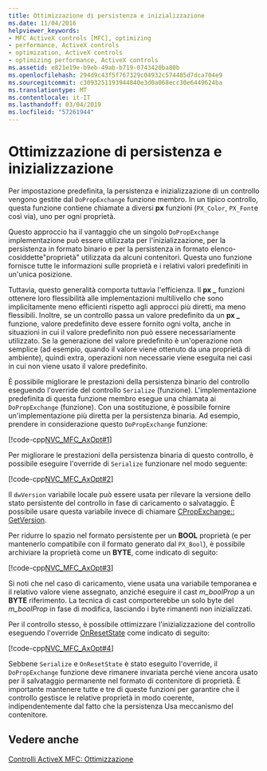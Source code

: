 ```yaml
---
title: Ottimizzazione di persistenza e inizializzazione
ms.date: 11/04/2016
helpviewer_keywords:
- MFC ActiveX controls [MFC], optimizing
- performance, ActiveX controls
- optimization, ActiveX controls
- optimizing performance, ActiveX controls
ms.assetid: e821e19e-b9eb-49ab-b719-0743420ba80b
ms.openlocfilehash: 294d9c43f5f767329c04932c574485d7dca704e9
ms.sourcegitcommit: c3093251193944840e3d0a068ecc30e6449624ba
ms.translationtype: MT
ms.contentlocale: it-IT
ms.lasthandoff: 03/04/2019
ms.locfileid: "57261944"
---
```

# <a name="optimizing-persistence-and-initialization"></a>Ottimizzazione di persistenza e inizializzazione

Per impostazione predefinita, la persistenza e inizializzazione di un controllo vengono gestite dal `DoPropExchange` funzione membro. In un tipico controllo, questa funzione contiene chiamate a diversi **px** funzioni (`PX_Color`, `PX_Font`e così via), uno per ogni proprietà.

Questo approccio ha il vantaggio che un singolo `DoPropExchange` implementazione può essere utilizzata per l'inizializzazione, per la persistenza in formato binario e per la persistenza in formato elenco-cosiddette"proprietà" utilizzata da alcuni contenitori. Questa uno funzione fornisce tutte le informazioni sulle proprietà e i relativi valori predefiniti in un'unica posizione.

Tuttavia, questo generalità comporta tuttavia l'efficienza. Il **px _** funzioni ottenere loro flessibilità alle implementazioni multilivello che sono implicitamente meno efficienti rispetto agli approcci più diretti, ma meno flessibili. Inoltre, se un controllo passa un valore predefinito da un **px _** funzione, valore predefinito deve essere fornito ogni volta, anche in situazioni in cui il valore predefinito non può essere necessariamente utilizzato. Se la generazione del valore predefinito è un'operazione non semplice (ad esempio, quando il valore viene ottenuto da una proprietà di ambiente), quindi extra, operazioni non necessarie viene eseguita nei casi in cui non viene usato il valore predefinito.

È possibile migliorare le prestazioni della persistenza binario del controllo eseguendo l'override del controllo `Serialize` (funzione). L'implementazione predefinita di questa funzione membro esegue una chiamata ai `DoPropExchange` (funzione). Con una sostituzione, è possibile fornire un'implementazione più diretta per la persistenza binaria. Ad esempio, prendere in considerazione questo `DoPropExchange` funzione:

[!code-cpp[NVC_MFC_AxOpt#1](../mfc/codesnippet/cpp/optimizing-persistence-and-initialization_1.cpp)]

Per migliorare le prestazioni della persistenza binaria di questo controllo, è possibile eseguire l'override di `Serialize` funzionare nel modo seguente:

[!code-cpp[NVC_MFC_AxOpt#2](../mfc/codesnippet/cpp/optimizing-persistence-and-initialization_2.cpp)]

Il `dwVersion` variabile locale può essere usata per rilevare la versione dello stato persistente del controllo in fase di caricamento o salvataggio. È possibile usare questa variabile invece di chiamare [CPropExchange:: GetVersion](../mfc/reference/cpropexchange-class.md#getversion).

Per ridurre lo spazio nel formato persistente per un **BOOL** proprietà (e per mantenerlo compatibile con il formato generato dal `PX_Bool`), è possibile archiviare la proprietà come un **BYTE**, come indicato di seguito:

[!code-cpp[NVC_MFC_AxOpt#3](../mfc/codesnippet/cpp/optimizing-persistence-and-initialization_3.cpp)]

Si noti che nel caso di caricamento, viene usata una variabile temporanea e il relativo valore viene assegnato, anziché eseguire il cast *m_boolProp* a un **BYTE** riferimento. La tecnica di cast comporterebbe un solo byte del *m_boolProp* in fase di modifica, lasciando i byte rimanenti non inizializzati.

Per il controllo stesso, è possibile ottimizzare l'inizializzazione del controllo eseguendo l'override [OnResetState](../mfc/reference/colecontrol-class.md#onresetstate) come indicato di seguito:

[!code-cpp[NVC_MFC_AxOpt#4](../mfc/codesnippet/cpp/optimizing-persistence-and-initialization_4.cpp)]

Sebbene `Serialize` e `OnResetState` è stato eseguito l'override, il `DoPropExchange` funzione deve rimanere invariata perché viene ancora usato per il salvataggio permanente nel formato di contenitore di proprietà. È importante mantenere tutte e tre di queste funzioni per garantire che il controllo gestisce le relative proprietà in modo coerente, indipendentemente dal fatto che la persistenza Usa meccanismo del contenitore.

## <a name="see-also"></a>Vedere anche

[Controlli ActiveX MFC: Ottimizzazione](../mfc/mfc-activex-controls-optimization.md)
